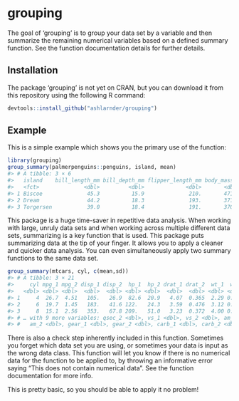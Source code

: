 
<!-- README.md is generated from README.Rmd. Please edit that file -->

# grouping

<!-- badges: start -->
<!-- badges: end -->

The goal of ‘grouping’ is to group your data set by a variable and then
summarize the remaining numerical variables based on a defined summary
function. See the function documentation details for further details.

## Installation

The package ‘grouping’ is not yet on CRAN, but you can download it from
this repository using the following R command:

``` r
devtools::install_github("ashlarnder/grouping")
```

## Example

This is a simple example which shows you the primary use of the
function:

``` r
library(grouping)
group_summary(palmerpenguins::penguins, island, mean)
#> # A tibble: 3 × 6
#>   island    bill_length_mm bill_depth_mm flipper_length_mm body_mass_g  year
#>   <fct>              <dbl>         <dbl>             <dbl>       <dbl> <dbl>
#> 1 Biscoe              45.3          15.9              210.       4716. 2008.
#> 2 Dream               44.2          18.3              193.       3713. 2008.
#> 3 Torgersen           39.0          18.4              191.       3706. 2008.
```

This package is a huge time-saver in repetitive data analysis. When
working with large, unruly data sets and when working across multiple
different data sets, summarizing is a key function that is used. This
package puts summarizing data at the tip of your finger. It allows you
to apply a cleaner and quicker data analysis. You can even
simultaneously apply two summary functions to the same data set.

``` r
group_summary(mtcars, cyl, c(mean,sd))
#> # A tibble: 3 × 21
#>     cyl mpg_1 mpg_2 disp_1 disp_2  hp_1  hp_2 drat_1 drat_2  wt_1  wt_2 qsec_1
#>   <dbl> <dbl> <dbl>  <dbl>  <dbl> <dbl> <dbl>  <dbl>  <dbl> <dbl> <dbl>  <dbl>
#> 1     4  26.7  4.51   105.   26.9  82.6  20.9   4.07  0.365  2.29 0.570   19.1
#> 2     6  19.7  1.45   183.   41.6 122.   24.3   3.59  0.476  3.12 0.356   18.0
#> 3     8  15.1  2.56   353.   67.8 209.   51.0   3.23  0.372  4.00 0.759   16.8
#> # … with 9 more variables: qsec_2 <dbl>, vs_1 <dbl>, vs_2 <dbl>, am_1 <dbl>,
#> #   am_2 <dbl>, gear_1 <dbl>, gear_2 <dbl>, carb_1 <dbl>, carb_2 <dbl>
```

There is also a check step inherently included in this function.
Sometimes you forget which data set you are using, or sometimes your
data is input as the wrong data class. This function will let you know
if there is no numerical data for the function to be applied to, by
throwing an informative error saying “This does not contain numerical
data”. See the function documentation for more info.

This is pretty basic, so you should be able to apply it no problem!
